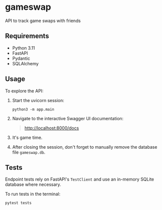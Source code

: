 # gameswap

API to track game swaps with friends

## Requirements

- Python 3.11
- FastAPI
- Pydantic
- SQLAlchemy

## Usage

To explore the API:

1. Start the uvicorn session: 
    ```
    python3 -m app.main
    ```

2. Navigate to the interactive Swagger UI documentation:
    > <http://localhost:8000/docs>

3. It's game time.

4. After closing the session, don't forget to manually remove the database file `gameswap.db`.


## Tests

Endpoint tests rely on FastAPI's `TestClient` and use an in-memory SQLite database where necessary.

To run tests in the terminal:
```
pytest tests
```
